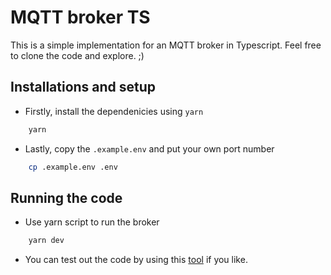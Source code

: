 # MQTT broker TS

This is a simple implementation for an MQTT broker in Typescript. Feel free to clone the code and explore. ;)

## Installations and setup

- Firstly, install the dependenicies using `yarn`

```bash
    yarn
```

- Lastly, copy the `.example.env` and put your own port number

```bash
    cp .example.env .env
```

## Running the code

- Use yarn script to run the broker

```bash
    yarn dev
```

- You can test out the code by using this [tool](http://mqtt-explorer.com) if you like.
